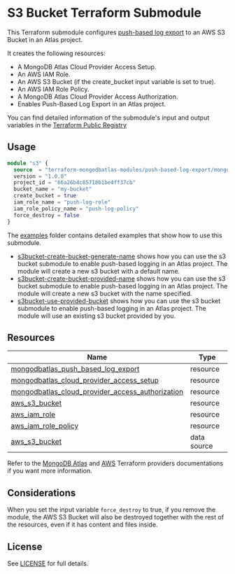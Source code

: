# S3 Bucket Terraform Submodule

This Terraform submodule configures [push-based log export](https://www.mongodb.com/docs/atlas/push-logs/) to an AWS S3 Bucket in an Atlas project. 

It creates the following resources:

- A MongoDB Atlas Cloud Provider Access Setup.
- An AWS IAM Role.
- An AWS S3 Bucket (if the create_bucket input variable is set to true).
- An AWS IAM Role Policy.
- A MongoDB Atlas Cloud Provider Access Authorization.
- Enables Push-Based Log Export in an Atlas project.

You can find detailed information of the submodule's input and output variables in the [Terraform Public Registry]()

## Usage 

```terraform
module "s3" {
  source  = "terraform-mongodbatlas-modules/push-based-log-export/mongodbatlas//modules/s3-bucket"
  version = "1.0.0"
  project_id = "66a26b4c85718b1be4ff37cb"
  bucket_name = "my-bucket"
  create_bucket = true
  iam_role_name = "push-log-role"
  iam_role_policy_name = "push-log-policy"
  force_destroy = false
}
```

The [examples](https://github.com/terraform-mongodbatlas-modules/terraform-mongodbatlas-push-based-log-export/tree/main/examples) folder contains detailed examples that show how to use this submodule.

- [s3bucket-create-bucket-generate-name](https://github.com/terraform-mongodbatlas-modules/terraform-mongodbatlas-push-based-log-export/tree/main/examples/s3bucket-create-bucket-generate-name) shows how you can use the s3 bucket submodule to enable push-based logging in an Atlas project. The module will create a new s3 bucket with a default name.
- [s3bucket-create-bucket-provided-name](https://github.com/terraform-mongodbatlas-modules/terraform-mongodbatlas-push-based-log-export/tree/main/examples/s3bucket-create-bucket-provided-name) shows how you can use the s3 bucket submodule to enable push-based logging in an Atlas project. The module will create a new s3 bucket with the name specified.
- [s3bucket-use-provided-bucket](https://github.com/terraform-mongodbatlas-modules/terraform-mongodbatlas-push-based-log-export/tree/main/examples/s3bucket-use-provided-bucket) shows how you can use the s3 bucket submodule to enable push-based logging in an Atlas project. The module will use an existing s3 bucket provided by you.

## Resources

| Name | Type |
|------|------|
| [mongodbatlas_push_based_log_export](https://registry.terraform.io/providers/mongodb/mongodbatlas/latest/docs/resources/push_based_log_export) | resource |
| [mongodbatlas_cloud_provider_access_setup](https://registry.terraform.io/providers/mongodb/mongodbatlas/latest/docs/resources/cloud_provider_access#mongodbatlas_cloud_provider_access_setup) | resource |
| [mongodbatlas_cloud_provider_access_authorization](https://registry.terraform.io/providers/mongodb/mongodbatlas/latest/docs/resources/cloud_provider_access#mongodbatlas_cloud_provider_access_authorization) | resource |
| [aws_s3_bucket](https://registry.terraform.io/providers/hashicorp/aws/latest/docs/resources/s3_bucket) | resource |
| [aws_iam_role](https://registry.terraform.io/providers/hashicorp/aws/latest/docs/resources/iam_role) | resource |
| [aws_iam_role_policy](https://registry.terraform.io/providers/hashicorp/aws/latest/docs/resources/iam_role_policy) | resource |
| [aws_s3_bucket](https://registry.terraform.io/providers/hashicorp/aws/latest/docs/data-sources/s3_bucket) | data source | resource |

Refer to the [MongoDB Atlas](https://registry.terraform.io/providers/mongodb/mongodbatlas/latest/docs) and [AWS](https://registry.terraform.io/providers/hashicorp/aws/latest/docs) Terraform providers documentations if you want more information.

## Considerations

When you set the input variable `force_destroy` to true, if you remove the module, the AWS S3 Bucket will also be destroyed together with the rest of the resources, even if it has content and files inside.


## License

See [LICENSE](https://github.com/terraform-mongodbatlas-modules/terraform-mongodbatlas-push-based-log-export/blob/main/LICENSE) for full details.
